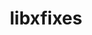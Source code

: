---
title: "libxfixes"
layout: cache
categories: [package, develop-2025-04-06]
meta: {"compilers": ["gcc@11.4.0"], "num_specs": 3, "num_specs_by_stack": {"e4s": 2, "hep": 1, "root": 3}, "oss": ["ubuntu22.04"], "platforms": ["linux"], "stacks": ["e4s", "hep", "root"], "targets": ["x86_64_v3"], "versions": ["5.0.3"]}
spec_details: [{"compiler": "gcc@11.4.0", "hash": "4d6p6bntgxyvupqdnuea2gfgmrdfiu3f", "os": "ubuntu22.04", "platform": "linux", "size": "-", "stacks": ["e4s", "root"], "target": "x86_64_v3", "variants": ["build_system=autotools"], "versions": ["5.0.3"]}, {"compiler": "gcc@11.4.0", "hash": "g4xb2my3ujz5g2gmife2p2tbpzdamojf", "os": "ubuntu22.04", "platform": "linux", "size": "-", "stacks": ["e4s", "root"], "target": "x86_64_v3", "variants": ["build_system=autotools"], "versions": ["5.0.3"]}, {"compiler": "gcc@11.4.0", "hash": "nz6rgxva6h5xpddsaro3ug3m3m2mtrvp", "os": "ubuntu22.04", "platform": "linux", "size": "-", "stacks": ["hep", "root"], "target": "x86_64_v3", "variants": ["build_system=autotools"], "versions": ["5.0.3"]}]
---